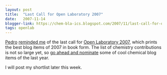 ```yaml
---
layout: post
title:  "Last Call for Open Laboratory 2007"
date:   2007-11-14
blogger-link: https://chem-bla-ics.blogspot.com/2007/11/last-call-for-open-laboratory-2007.html
tags: openlab
---
```


[Pedro](http://pbeltrao.blogspot.com/) [reminded me](http://pbeltrao.blogspot.com/2007/11/last-call-for-open-laboratory-2007.html)
of the last call for [Open Laboratory 2007](http://scienceblogs.com/clock/2007/11/open_laboratory_2008_last_call.php),
which prints the best blog items of 2007 in book form. The list of chemistry contributions is not so large yet, so
[go ahead and nominate](http://openlab.wufoo.com/forms/submission-form/) some of cool chemical blog items of the last year.

I will post my shortlist later this week.
